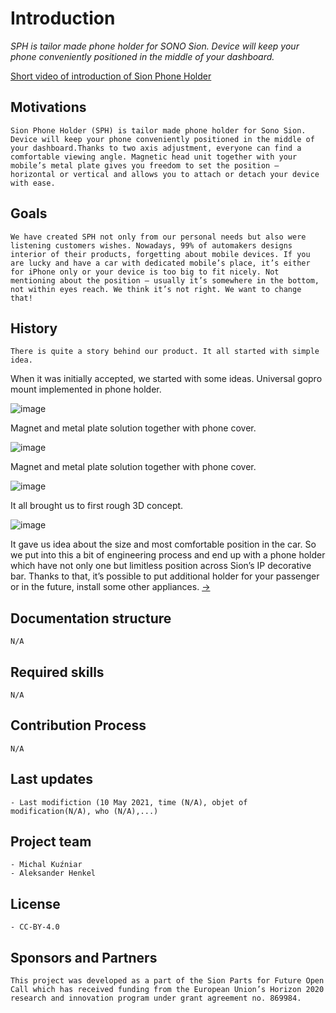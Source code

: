 # Introduction

*SPH is tailor made phone holder for SONO Sion. Device will keep your phone conveniently positioned in the middle of your dashboard.*

[Short video of introduction of Sion Phone Holder](https://youtu.be/FvjbazPFRPQ)

## Motivations

```
Sion Phone Holder (SPH) is tailor made phone holder for Sono Sion. Device will keep your phone conveniently positioned in the middle of your dashboard.Thanks to two axis adjustment, everyone can find a comfortable viewing angle. Magnetic head unit together with your mobile’s metal plate gives you freedom to set the position – horizontal or vertical and allows you to attach or detach your device with ease. 
```

## Goals


```
We have created SPH not only from our personal needs but also were listening customers wishes. Nowadays, 99% of automakers designs interior of their products, forgetting about mobile devices. If you are lucky and have a car with dedicated mobile’s place, it’s either for iPhone only or your device is too big to fit nicely. Not mentioning about the position – usually it’s somewhere in the bottom, not within eyes reach. We think it’s not right. We want to change that!
```

## History

```
There is quite a story behind our product. It all started with simple idea.
```

When it was initially accepted, we started with some ideas.
Universal gopro mount implemented in phone holder.

![image](https://user-images.githubusercontent.com/59058909/122756904-4980bb00-d297-11eb-85dd-84d6af4b0070.png)

Magnet and metal plate solution together with phone cover.

![image](https://user-images.githubusercontent.com/59058909/122757615-1be84180-d298-11eb-8efb-2342f4ac1d86.png)

Magnet and metal plate solution together with phone cover.

![image](https://user-images.githubusercontent.com/59058909/122758136-bcd6fc80-d298-11eb-8d58-489f18fe5e89.png)

It all brought us to first rough 3D concept.

![image](https://user-images.githubusercontent.com/59058909/122758262-e09a4280-d298-11eb-8c18-deffc407ef3c.png)

It gave us idea about the size and most comfortable position in the car. So we put into this a bit of engineering process and end up with a phone holder which have not only one but limitless position across Sion’s IP decorative bar. Thanks to that, it’s possible to put additional holder for your passenger or in the future, install some other appliances. [->](https://github.com/OPEN-NEXT/wp2.3_Guideline-for-documentation-of-OSH-design-reuse/tree/main/Case%20studies/Sion%20Phone%20Holder/3.%20Design/Structural%20model)

## Documentation structure

```
N/A
```

## Required skills


```
N/A  
```

## Contribution Process

```
N/A
```

## Last updates 


```
- Last modifiction (10 May 2021, time (N/A), objet of modification(N/A), who (N/A),...) 
```

## Project team


```
- Michal Kuźniar
- Aleksander Henkel

```

## License

```
- CC-BY-4.0
```

## Sponsors and Partners

```
This project was developed as a part of the Sion Parts for Future Open Call which has received funding from the European Union’s Horizon 2020 research and innovation program under grant agreement no. 869984.
```
